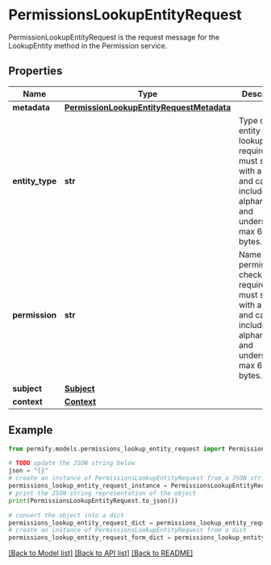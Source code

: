 # PermissionsLookupEntityRequest

PermissionLookupEntityRequest is the request message for the LookupEntity method in the Permission service.

## Properties

Name | Type | Description | Notes
------------ | ------------- | ------------- | -------------
**metadata** | [**PermissionLookupEntityRequestMetadata**](PermissionLookupEntityRequestMetadata.md) |  | [optional] 
**entity_type** | **str** | Type of the entity to lookup, required, must start with a letter and can include alphanumeric and underscore, max 64 bytes. | [optional] 
**permission** | **str** | Name of the permission to check, required, must start with a letter and can include alphanumeric and underscore, max 64 bytes. | [optional] 
**subject** | [**Subject**](Subject.md) |  | [optional] 
**context** | [**Context**](Context.md) |  | [optional] 

## Example

```python
from permify.models.permissions_lookup_entity_request import PermissionsLookupEntityRequest

# TODO update the JSON string below
json = "{}"
# create an instance of PermissionsLookupEntityRequest from a JSON string
permissions_lookup_entity_request_instance = PermissionsLookupEntityRequest.from_json(json)
# print the JSON string representation of the object
print(PermissionsLookupEntityRequest.to_json())

# convert the object into a dict
permissions_lookup_entity_request_dict = permissions_lookup_entity_request_instance.to_dict()
# create an instance of PermissionsLookupEntityRequest from a dict
permissions_lookup_entity_request_form_dict = permissions_lookup_entity_request.from_dict(permissions_lookup_entity_request_dict)
```
[[Back to Model list]](../README.md#documentation-for-models) [[Back to API list]](../README.md#documentation-for-api-endpoints) [[Back to README]](../README.md)


